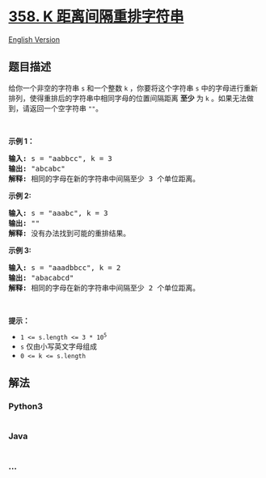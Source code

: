 # [358. K 距离间隔重排字符串](https://leetcode.cn/problems/rearrange-string-k-distance-apart)

[English Version](/solution/0300-0399/0358.Rearrange%20String%20k%20Distance%20Apart/README_EN.md)

## 题目描述

<!-- 这里写题目描述 -->

<p>给你一个非空的字符串&nbsp;<code>s</code>&nbsp;和一个整数&nbsp;<code>k</code>&nbsp;，你要将这个字符串&nbsp;<code>s</code>&nbsp;中的字母进行重新排列，使得重排后的字符串中相同字母的位置间隔距离 <strong>至少</strong> 为&nbsp;<code>k</code>&nbsp;。如果无法做到，请返回一个空字符串&nbsp;<code>""</code>。</p>

<p>&nbsp;</p>

<p><strong>示例 1：</strong></p>

<pre>
<strong>输入: </strong>s = "aabbcc", k = 3
<strong>输出: </strong>"abcabc" 
<strong>解释: </strong>相同的字母在新的字符串中间隔至少 3 个单位距离。
</pre>

<p><strong>示例 2:</strong></p>

<pre>
<strong>输入: </strong>s = "aaabc", k = 3
<strong>输出: </strong>"" 
<strong>解释:</strong> 没有办法找到可能的重排结果。
</pre>

<p><strong>示例&nbsp;3:</strong></p>

<pre>
<strong>输入: </strong>s = "aaadbbcc", k = 2
<strong>输出: </strong>"abacabcd"
<strong>解释:</strong> 相同的字母在新的字符串中间隔至少 2 个单位距离。
</pre>

<p>&nbsp;</p>

<p><strong>提示：</strong></p>

<ul>
	<li><code>1 &lt;= s.length &lt;= 3 * 10<sup>5</sup></code></li>
	<li><code>s</code>&nbsp;仅由小写英文字母组成</li>
	<li><code>0 &lt;= k &lt;= s.length</code></li>
</ul>

## 解法

<!-- 这里可写通用的实现逻辑 -->

<!-- tabs:start -->

### **Python3**

<!-- 这里可写当前语言的特殊实现逻辑 -->

```python


```

### **Java**

<!-- 这里可写当前语言的特殊实现逻辑 -->

```java


```

### **...**

```


```

<!-- tabs:end -->
